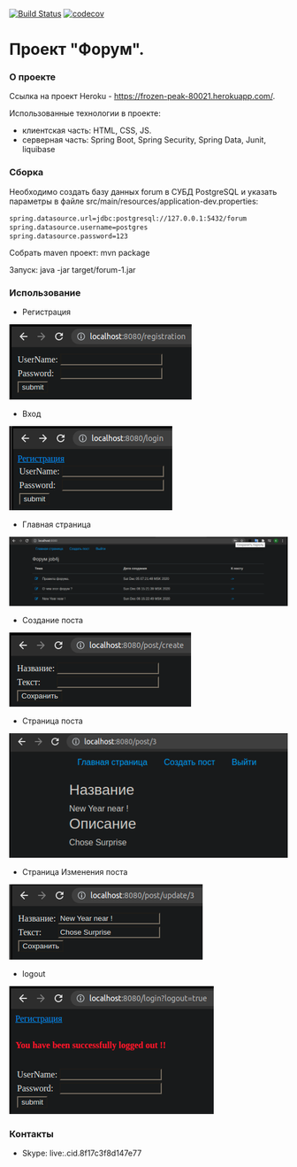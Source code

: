 [![Build Status](https://travis-ci.org/KirillDan/job4j_forum.svg?branch=master)](https://travis-ci.org/KirillDan/job4j_forum)
[![codecov](https://codecov.io/gh/KirillDan/job4j_forum/branch/develop/graph/badge.svg?token=MLS0UI3CT8)](https://codecov.io/gh/KirillDan/job4j_forum)
<br/>
# Проект "Форум".

### О проекте
Ссылка на проект Heroku - https://frozen-peak-80021.herokuapp.com/.

Использованные технологии в проекте:

- клиентская часть: HTML, CSS, JS.
- серверная часть: Spring Boot, Spring Security, Spring Data, Junit, liquibase

### Сборка

Необходимо создать базу данных forum в СУБД PostgreSQL и указать параметры в файле src/main/resources/application-dev.properties:
```
spring.datasource.url=jdbc:postgresql://127.0.0.1:5432/forum
spring.datasource.username=postgres
spring.datasource.password=123
```

Cобрать maven проект: mvn package

Запуск: java -jar target/forum-1.jar

### Использование

* Регистрация

![registration](images/registration.png)

* Вход

![login](images/login.png)

* Главная страница

![index](images/index.png)

* Создание поста

![create](images/create.png)

* Страница поста

![post](images/post.png)

* Страница Изменения поста

![update](images/update.png)

* logout

![logout](images/logout.png)

### Контакты

* Skype: live:.cid.8f17c3f8d147e77

